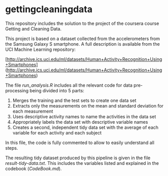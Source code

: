 gettingcleaningdata
===================

This repository includes the solution to the project of the coursera course Getting and Cleaning Data.

This project is based on a dataset collected from the accelerometers from the Samsung Galaxy S smartphone. 
A full description is available from the UCI Machine Learning repository:

[http://archive.ics.uci.edu/ml/datasets/Human+Activity+Recognition+Using+Smartphones]
(http://archive.ics.uci.edu/ml/datasets/Human+Activity+Recognition+Using+Smartphones)

The file *run_analysis.R* includes all the relevant code for data pre-processing being divided into 5 parts:

1. Merges the training and the test sets to create one data set
2. Extracts only the measurements on the mean and standard deviation for each measurement
3. Uses descriptive activity names to name the activities in the data set
4. Appropriately labels the data set with descriptive variable names
5. Creates a second, independent tidy data set with the average of each variable for each activity and each subject

In this file, the code is fully commented to allow to easily understand all steps.

The resulting tidy dataset produced by this pipeline is given in the file *result-tidy-data.txt*.
This includes the variables listed and explained in the codebook (*CodeBook.md*).


